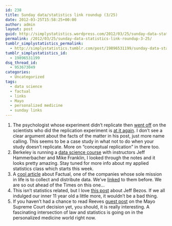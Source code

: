 ```yaml
---
id: 238
title: Sunday data/statistics link roundup (3/25)
date: 2012-03-25T15:58:25+00:00
author: admin
layout: post
guid: http://simplystatistics.wordpress.com/2012/03/25/sunday-data-statistics-link-roundup-3-25
permalink: /2012/03/25/sunday-data-statistics-link-roundup-3-25/
tumblr_simplystatistics_permalink:
  - http://simplystatistics.tumblr.com/post/19896531199/sunday-data-statistics-link-roundup-3-25
tumblr_simplystatistics_id:
  - 19896531199
dsq_thread_id:
  - 953673049
categories:
  - Uncategorized
tags:
  - data science
  - factual
  - links
  - Mayo
  - personalized medicine
  - sunday links
---
```

  1. The psychologist whose experiment didn&#8217;t replicate then <a href="http://simplystatistics.tumblr.com/post/19190862781/sunday-data-statistics-link-roundup-3-11" target="_blank">went off</a> on the scientists who did the replication experiment is <a href="http://www.psychologytoday.com/blog/the-natural-unconscious/201203/angry-birds?page=2" target="_blank">at it again</a>. I don&#8217;t see a clear argument about the facts of the matter in his post, just more name calling. This seems to be a case study in what not to do when your study doesn&#8217;t replicate. More on &#8220;conceptual replication&#8221; in there too. 
  2. Berkeley is running a <a href="http://datascienc.es/" target="_blank">data science course</a> with instructors <span>Jeff Hammerbacher and Mike Franklin, I looked through the notes and it looks pretty amazing. Stay tuned for more info about my applied statistics class which starts this week. </span>
  3. <span>A <a href="http://nyti.ms/GXwvUe." target="_blank">cool article</a> about Factual, one of the companies whose sole mission in life is to collect and distribute data. We&#8217;ve <a href="http://simplystatistics.tumblr.com/post/10410458080/data-sources" target="_blank">linked</a> to them before. We are so out ahead of the Times on this one&#8230;</span>
  4. <span>This isn&#8217;t statistics related, but I love <a href="http://articles.businessinsider.com/2012-03-20/tech/31212683_1_jeff-bezos-robot-bookstore" target="_blank">this post</a> about Jeff Bezos. If we all indulged our inner 11 year old a little more, it wouldn&#8217;t be a bad thing. </span>
  5. <span>If you haven&#8217;t had a chance to read Reeves <a href="http://simplystatistics.tumblr.com/post/19646774024/laws-of-nature-and-the-law-of-patents-supreme-court" target="_blank">guest post</a> on the Mayo Supreme Court decision yet, you should, it is really interesting. A fascinating intersection of law and statistics is going on in the personalized medicine world right now. </span>